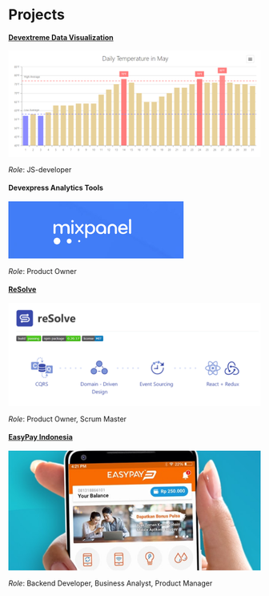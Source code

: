 # Projects

#### [Devextreme Data Visualization](https://js.devexpress.com/Overview/Charts/)

![](dx-chart-titul.png)

*Role*: JS-developer

#### Devexpress Analytics Tools

![](mixpanel-titul.png)

*Role*: Product Owner

#### [ReSolve](https://github.com/reimagined/resolve)

![](resolve-titul.png)

*Role*: Product Owner, Scrum Master

#### [EasyPay Indonesia](https://easypay.co.id/)

![](easypay-titul.png)

*Role*: Backend Developer, Business Analyst, Product Manager
